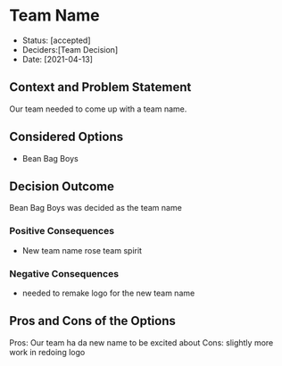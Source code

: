 # Team Name

* Status: [accepted]
* Deciders:[Team Decision]
* Date: [2021-04-13]


## Context and Problem Statement

Our team needed to come up with a team name.

## Considered Options

* Bean Bag Boys

## Decision Outcome
Bean Bag Boys was decided as the team name

### Positive Consequences

* New team name rose team spirit

### Negative Consequences
* needed to remake logo for the new team name

## Pros and Cons of the Options
Pros: Our team ha da new name to be excited about
Cons: slightly more work in redoing logo